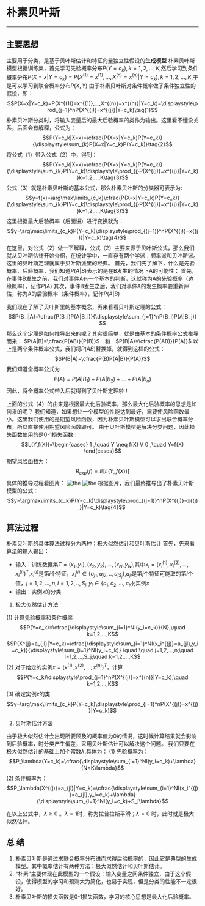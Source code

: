 # 朴素贝叶斯

***

## 主要思想

主要用于分类，是基于贝叶斯估计和特征向量独立性假设的**生成模型**
朴素贝叶斯模型根据训练集，首先学习先验概率分布$P(Y=c_k),k=1,2,...,K$,然后学习到条件概率分布$P(X=x|Y=c_k)=P(X^{(1)}=x^{(1)},...,X^{(n)}=x^{(n)}|Y=c_k),k=1,2,...,K$,于是可以学习到联合概率分布$P(X,Y)$
由于朴素贝叶斯对条件概率做了条件独立性的假设，即：
$$P(X=x|Y=c_k)=P(X^{(1)}=x^{(1)},...,X^{(n)}=x^{(n)}|Y=c_k)=\displaystyle\prod_{j=1}^nP(X^{(j)}=x^{(j)}|Y=c_k)\tag{1}$$
朴素贝叶斯分类时，将输入变量后的最大后验概率的类作为输出。这里看不懂没关系，后面会有解释，公式为：
$$P(Y=c_k|X=x)=\cfrac{P(X=x|Y=c_k)P(Y=c_k)}{\displaystyle\sum_{k}P(X=x|Y=c_k)P(Y=c_k)}\tag{2}$$
将公式（1）带入公式（2）中，得到：
$$P(Y=c_k|X=x)=\cfrac{P(X=x|Y=c_k)P(Y=c_k)}{\displaystyle\sum_{k}P(Y=c_k)\displaystyle\prod_{j}P(X^{(j)}=x^{(j)}|Y=c_k)}k=1,2,...,K\tag{3}$$
公式（3）就是朴素贝叶斯的基本公式，那么朴素贝叶斯的分类器可表示为:
$$y=f(x)=\arg\max\limits_{c_k}\cfrac{P(X=x|Y=c_k)P(Y=c_k)}{\displaystyle\sum_{k}P(Y=c_k)\displaystyle\prod_{j}P(X^{(j)}=x^{(j)}|Y=c_k)}k=1,2,...,K\tag{3}$$
这里根据最大后验概率（后面讲）进行变换就为：
$$y=\arg\max\limits_{c_k}P(Y=c_k)\displaystyle\prod_{(j=1)}^nP(X^{(j)}=x{(j)}|Y=c_k)\tag{4}$$
在这里，对公式（2）做一下解释，公式（2）主要来源于贝叶斯公式，那么我们就从贝叶斯估计开始介绍，在统计学中，一直存有两个学派：频率派和贝叶斯派。这里的贝叶斯定理就属于贝叶斯派里的经典。
首先，我们先了解下，什么是先验概率、后验概率，我们知道$P(A|B)$表示的是在B发生的情况下A的可能性：
首先，在事件B发生之前，我们对事件A有一个基本的判断，这就称为A的先验概率（边缘概率），记作$P(A)$
其次，事件B发生之后，我们对事件A的发生概率要重新评估，称为A的后验概率（条件概率），记作$P(A|B)$

我们现在了解了贝叶斯里的基本概念，再来看看贝叶斯定理的公式：
$$P(B_i|A)=\cfrac{P(B_i)P(A|B_i)}{\displaystyle\sum_{j=1}^nP(B_i)P(A|B_j)}
$$
那么这个定理是如何推导出来的呢？其实很简单，就是由基本的条件概率公式推导而来：
$P(A|B)=\cfrac{P(AB)}{P(B)}$&emsp;和&emsp;$P(B|A)=\cfrac{P(AB)}{P(A)}$
以上是两个条件概率公式，我们将$P(AB)$替换掉，就得到这样的公式：
$$P(B|A)=\cfrac{P(B)P(A|B)}{P(A)}$$
我们知道全概率公式为
$$P(A)=P(A|B_1)+P(A|B_2)+...+P(A|B_n)$$
因此，将全概率公式带入后就得到了贝叶斯定理啦！

上面的公式（4）的由来是根据最大化后验概率，那么最大化后验概率的思想是如何来的呢？
我们知道，如果想让一个模型的性能达到最好，需要使风险函数最小。这里我们使用的是期望风险函数，因为朴素贝叶斯模型可以求出联合概率分布，所以直接使用期望风险函数即可。
由于贝叶斯模型是解决分类问题，因此损失函数使用的是0-1损失函数：
$$L(Y,f(X))=\begin{cases}
   1 ,\quad Y \neq f(X) \\
   0 ,\quad Y=f(X)
   \end{cases}$$
期望风险函数为：
$$R_{exp}(f)=E[L(Y,f(X))]$$
具体的推导过程看图片：
![the](./assets/1.jpg 'lala')
![the](./assets/2.jpg 'lala')
根据图片，我们最终推导出了朴素贝叶斯模型的公式：
$$y=\argmax\limits_{c_k}P(Y=c_k)\displaystyle\prod_{(j=1)}^nP(X^{(j)}=x{(j)}|Y=c_k)\tag{4}$$

## 算法过程

朴素贝叶斯的具体算法过程分为两种：极大似然估计和贝叶斯估计
首先，先来看算法的输入输出：

+ 输入：训练数据集$T={(x_1,y_1),(x_2,y_2),...,(x_N,y_N)}$,其中$x_i=(x_i^{(1)},x_i^{(2)},...,x_i^{(j)})^T$,$x_i^{(j)}$是第$i$个特征，$x_i^{(j)} \in \{a_{j1},a_{j2},..,a_{jS_j}\}$,$a_{jl}$是第$j$个特征可能取的第$l$个值，$j=1,2,...,n,l=1,2,..,S_j,y_i \in \{c_1,c_2,...,c_K\}$;实例$x$
+ 输出：实例$x$的分类

1. 极大似然估计方法

(1) 计算先验概率和条件概率
$$P(Y=c_k)=\cfrac{\displaystyle\sum_{i=1}^NI(y_i=c_k)}{N},\quad k=1,2,...,K$$
$$P(X^{j}=a_{jl}|Y=c_k)=\cfrac{\displaystyle\sum_{i=1}^NI(x_i^{(j)}=a_{jl},y_i=c_k)}{\displaystyle\sum_{i=1}^NI(y_i=c_k)} \quad \quad j=1,2,...,n;\quad l=1,2,...,S_j;\quad k=1,2,...,K$$
(2) 对于给定的实例$x=(x^{(1)},x^{(2)},...,x^{(n)})^T$，计算
$$P(Y=c_k)\displaystyle\prod_{j=1}^nP(X^{(j)}=x^{(n)}|Y=c_k),\quad k=1,2,...,K$$
(3) 确定实例$x$的类
$$y=\arg\max\limits_{c_k}P(Y=c_k)\displaystyle\prod_{j=1}^nP(X^{(j)}=x^{(j)}|Y=c_k)$$

2. 贝叶斯估计方法

由于极大似然估计会出现所要顾及的概率值为0的情况，这时候计算结果就会影响到后验概率，时分类产生偏差，采用贝叶斯估计可以解决这个问题。
我们只要在极大似然估计的基础上加个常数$\lambda$,具体为：
(1) 先验概率为：
$$P_\lambda(Y=c_k)=\cfrac{\displaystyle\sum_{i=1}^NI(y_i=c_k)+\lambda}{N+K\lambda}$$
(2) 条件概率为：
$$P_\lambda(X^{(j)}=a_{jl}|Y=c_k)=\cfrac{\displaystyle\sum_{i=1}^NI(x_i^{(j)}=a_{jl},y_i=c_k)+\lambda}{\displaystyle\sum_{i=1}^NI(y_i=c_k)+S_j\lambda}$$

在以上公式中，$\lambda\geq0$ 。$\lambda=1$时，称为拉普拉斯平滑；$\lambda=0$ 时，此时就是极大似然估计。

## 总 结

1. 朴素贝叶斯是通过求联合概率分布进而求得后验概率的，因此它是典型的生成模型。其中概率估计有两种方法：极大似然估计和贝叶斯估计。
2. “朴素”主要体现在此模型的一个假设：输入变量之间条件独立，由于这个假设，使得模型的学习和预测大为简化，也易于实现，但是分类的性能不一定很好。
3. 朴素贝叶斯的损失函数是0-1损失函数，学习的核心思想是最大化后验概率。
